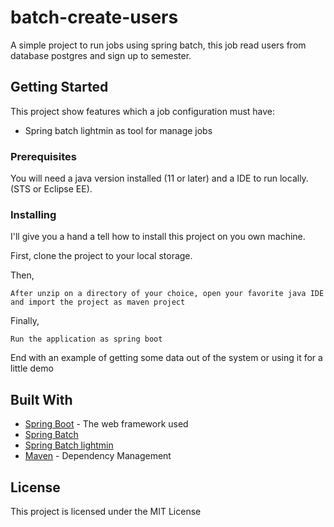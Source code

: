 # batch-create-users

A simple project to run jobs using spring batch, this job read users from database postgres and sign up to semester.

## Getting Started

This project show features which a job configuration must have:

- Spring batch lightmin as tool for manage jobs

### Prerequisites

You will need a java version installed (11 or later) and a IDE to run locally. (STS or Eclipse EE).

### Installing

I'll give you a hand a tell how to install this project on you own machine.

First, clone the project to your local storage.

Then,

```
After unzip on a directory of your choice, open your favorite java IDE and import the project as maven project
```

Finally,

```
Run the application as spring boot
```

End with an example of getting some data out of the system or using it for a little demo

## Built With

- [Spring Boot](https://spring.io/projects/spring-boot) - The web framework used
- [Spring Batch](https://spring.io/projects/spring-batch)
- [Spring Batch lightmin](https://github.com/tuxdevelop/spring-batch-lightmin)
- [Maven](https://maven.apache.org/) - Dependency Management

## License

This project is licensed under the MIT License
